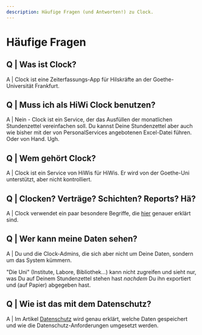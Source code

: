 ```yaml
---
description: Häufige Fragen (und Antworten!) zu Clock.
---
```


# Häufige Fragen

## Q \| Was ist Clock?

A \| Clock ist eine Zeiterfassungs-App für Hilskräfte an der Goethe-Universität Frankfurt.

## Q \|  Muss ich als HiWi Clock benutzen?

A \| Nein - Clock ist ein Service, der das Ausfüllen der monatlichen Stundenzettel vereinfachen soll. Du kannst Deine Stundenzettel aber auch wie bisher mit der von PersonalServices angebotenen Excel-Datei führen. Oder von Hand. Ugh.

## Q \|  Wem gehört Clock?

A \| Clock ist ein Service von HiWis für HiWis. Er wird von der Goethe-Uni unterstützt, aber nicht kontrolliert.

## Q \|  Clocken? Verträge? Schichten? Reports? Hä?

A \| Clock verwendet ein paar besondere Begriffe, die [hier](terminology.md) genauer erklärt sind.

## Q \|  Wer kann meine Daten sehen?

A \| Du und die Clock-Admins, die sich aber nicht um Deine Daten, sondern um das System kümmern.

"Die Uni" \(Institute, Labore, Bibliothek...\) kann nicht zugreifen und sieht nur, was Du auf Deinem Stundenzettel stehen hast _nachdem_ Du ihn exportiert und (auf Papier) abgegeben hast.

## Q \| Wie ist das mit dem Datenschutz?

A \| Im Artikel [Datenschutz](privacy.md) wird genau erklärt, welche Daten gespeichert und wie die Datenschutz-Anforderungen umgesetzt werden.

